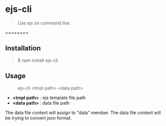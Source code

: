 # ejs-cli #

> Use ejs on command line.

========

## Installation

> $ npm install ejs-cli

## Usage

> ejs-cli &lt;tmpl path&gt; &lt;data path&gt;

*   __&lt;tmpl path&gt;__ : ejs template file path
*   __&lt;data path&gt;__ : data file path 

The data file context will assign to "data" member.
The data file context will be trying to convert json format.